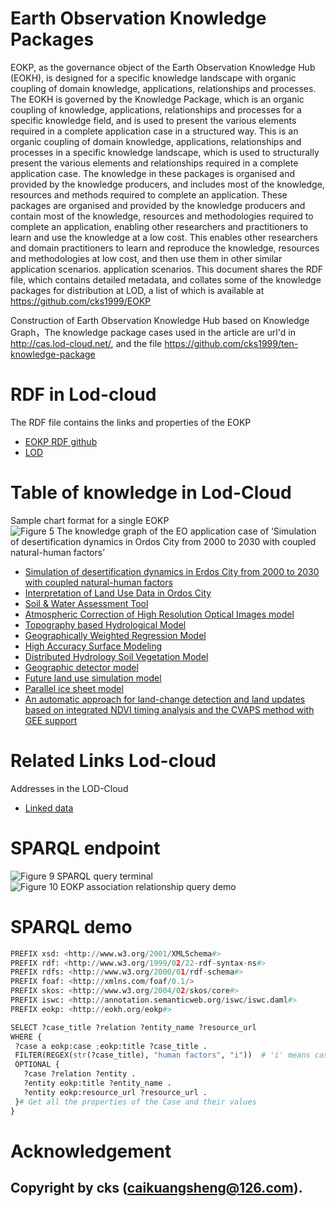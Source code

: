 # Earth Observation Knowledge Packages
EOKP, as the governance object of the Earth Observation Knowledge Hub (EOKH), is designed for a specific knowledge landscape with organic coupling of domain knowledge, applications, relationships and processes. The EOKH is governed by the Knowledge Package, which is an organic coupling of knowledge, applications, relationships and processes for a specific knowledge field, and is used to present the various elements required in a complete application case in a structured way. This is an organic coupling of domain knowledge, applications, relationships and processes in a specific knowledge landscape, which is used to structurally present the various elements and relationships required in a complete application case. The knowledge in these packages is organised and provided by the knowledge producers, and includes most of the knowledge, resources and methods required to complete an application. These packages are organised and provided by the knowledge producers and contain most of the knowledge, resources and methodologies required to complete an application, enabling other researchers and practitioners to learn and use the knowledge at a low cost. This enables other researchers and domain practitioners to learn and reproduce the knowledge, resources and methodologies at low cost, and then use them in other similar application scenarios. application scenarios. This document shares the RDF file, which contains detailed metadata, and collates some of the knowledge packages for distribution at LOD, a list of which is available at https://github.com/cks1999/EOKP

Construction of Earth Observation Knowledge Hub based on Knowledge Graph，The knowledge package cases used in the article are url'd in http://cas.lod-cloud.net/, and the file
https://github.com/cks1999/ten-knowledge-package



# RDF in Lod-cloud
The RDF file contains the links and properties of the EOKP
  * [EOKP RDF github](https://github.com/cks1999/EOKP/EOKP.rdf)
  * [LOD](https://lod-cloud.net/)

# Table of knowledge in Lod-Cloud
Sample chart format for a single EOKP
![Figure 5  The knowledge graph of the EO application case of ‘Simulation of desertification dynamics in Ordos City from 2000 to 2030 with coupled natural-human factors’](https://github.com/cks1999/EOKP/assets/27915729/5d56f5b6-3c80-4709-9c05-5cabb976dc4e)

  * [Simulation of desertification dynamics in Erdos City from 2000 to 2030 with coupled natural-human factors](https://lod-cloud.net/dataset/SDDEC)
  * [Interpretation of Land Use Data in Ordos City](https://lod-cloud.net/dataset/ILUSOC)
  * [Soil & Water Assessment Tool](https://lod-cloud.net/dataset/SWAT)
  * [Atmospheric Correction of High Resolution Optical Images model](https://lod-cloud.net/dataset/model)
  * [Topography based Hydrological Model](https://lod-cloud.net/dataset/TOPMODEL)
  * [Geographically Weighted Regression Model](https://lod-cloud.net/dataset/GWR)
  * [High Accuracy Surface Modeling](https://lod-cloud.net/dataset/HASM)
  * [Distributed Hydrology Soil Vegetation Model](https://lod-cloud.net/dataset/DHSVM)
  * [Geographic detector model](https://lod-cloud.net/dataset/GeoDetector)
  * [Future land use simulation model](https://lod-cloud.net/dataset/FLUS)
  * [Parallel ice sheet model](https://lod-cloud.net/dataset/PISM)
  * [An automatic approach for land-change detection and land updates based on integrated NDVI timing analysis and the CVAPS method with GEE support](https://lod-cloud.net/dataset/model1)

# Related Links Lod-cloud
Addresses in the LOD-Cloud
* [Linked data](https://lod-cloud.net/dataset/EOKP-Datasets)


# SPARQL endpoint

![Figure 9  SPARQL query terminal ](https://github.com/cks1999/EOKP/assets/27915729/e0ecf9cf-fefd-4785-a882-863b9ad15f2a)
![Figure 10  EOKP association relationship query demo](https://github.com/cks1999/EOKP/assets/27915729/f1ba1209-b2c7-414b-beb7-5ead2d658ff5)



# SPARQL demo

 ```python
PREFIX xsd: <http://www.w3.org/2001/XMLSchema#>
PREFIX rdf: <http://www.w3.org/1999/02/22-rdf-syntax-ns#>
PREFIX rdfs: <http://www.w3.org/2000/01/rdf-schema#>
PREFIX foaf: <http://xmlns.com/foaf/0.1/>
PREFIX skos: <http://www.w3.org/2004/02/skos/core#>
PREFIX iswc: <http://annotation.semanticweb.org/iswc/iswc.daml#>
PREFIX eokp: <http://eokh.org/eokp#>

SELECT ?case_title ?relation ?entity_name ?resource_url
WHERE {
  ?case a eokp:case ;eokp:title ?case_title .
  FILTER(REGEX(str(?case_title), "human factors", "i"))  # 'i' means case insensitive
  OPTIONAL { 
    ?case ?relation ?entity .
    ?entity eokp:title ?entity_name .
    ?entity eokp:resource_url ?resource_url .
  }# Get all the properties of the Case and their values
}
 ```
# Acknowledgement
Copyright by cks (caikuangsheng@126.com).
------
